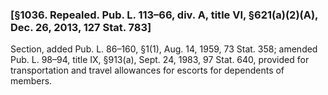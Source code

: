 ### [§1036. Repealed. Pub. L. 113–66, div. A, title VI, §621(a)(2)(A), Dec. 26, 2013, 127 Stat. 783] ###

Section, added Pub. L. 86–160, §1(1), Aug. 14, 1959, 73 Stat. 358; amended Pub. L. 98–94, title IX, §913(a), Sept. 24, 1983, 97 Stat. 640, provided for transportation and travel allowances for escorts for dependents of members.